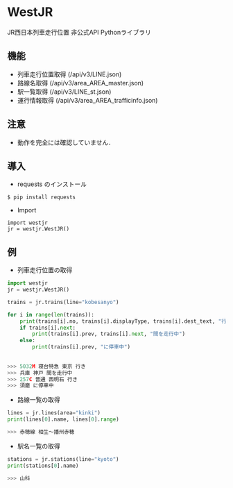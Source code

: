# WestJR
JR西日本列車走行位置 非公式API Pythonライブラリ

## 機能
* 列車走行位置取得 (/api/v3/LINE.json)
* 路線名取得 (/api/v3/area_AREA_master.json)
* 駅一覧取得 (/api/v3/LINE_st.json)
* 運行情報取得 (/api/v3/area_AREA_trafficinfo.json)

## 注意
* 動作を完全には確認していません．

## 導入

* requests のインストール
```
$ pip install requests
```

* Import
```
import westjr
jr = westjr.WestJR()
```



## 例

* 列車走行位置の取得

```Python
import westjr
jr = westjr.WestJR()

trains = jr.trains(line="kobesanyo")

for i in range(len(trains)):
    print(trains[i].no, trains[i].displayType, trains[i].dest_text, "行き")
    if trains[i].next:
        print(trains[i].prev, trains[i].next, "間を走行中")
    else:
        print(trains[i].prev, "に停車中")
        
        
>>> 5032M 寝台特急 東京 行き
>>> 兵庫 神戸 間を走行中
>>> 257C 普通 西明石 行き
>>> 須磨 に停車中
```



* 路線一覧の取得

```Python
lines = jr.lines(area="kinki")
print(lines[0].name, lines[0].range)

>>> 赤穂線 相生〜播州赤穂
```


* 駅名一覧の取得

```Python
stations = jr.stations(line="kyoto")
print(stations[0].name)

>>> 山科
```

